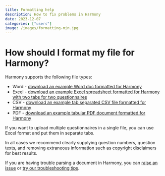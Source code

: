 ```yaml
---
title: Formatting help
description: How to fix problems in Harmony
date: 2023-12-07
categories: ["users"]
image: /images/formatting-min.jpg
---
```


# How should I format my file for Harmony?

Harmony supports the following file types:

* Word - [download an example Word doc formatted for Harmony](/gad7example.docx)
* Excel - [download an example Excel spreadsheet formatted for Harmony with two tabs for two questionnaires](/gad7scaredexample.xlsx)
* CSV - [download an example tab separated CSV file formatted for Harmony](/gad7example.csv)
* PDF - [download an example tabular PDF document formatted for Harmony](/gad7example.pdf)

If you want to upload multiple questionnaires in a single file, you can use Excel format and put them in separate tabs.

In all cases we recommend clearly supplying question numbers, question texts, and removing extraneous information such as copyright disclaimers for best results.

If you are having trouble parsing a document in Harmony, you can [raise an issue](https://github.com/harmonydata/harmony/issues) or [try our troubleshooting tips](/troubleshooting-harmony).
